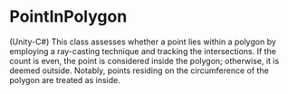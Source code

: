 # PointInPolygon
(Unity-C#) This class assesses whether a point lies within a polygon by employing a ray-casting technique and tracking the intersections. If the count is even, the point is considered inside the polygon; otherwise, it is deemed outside. Notably, points residing on the circumference of the polygon are treated as inside.
